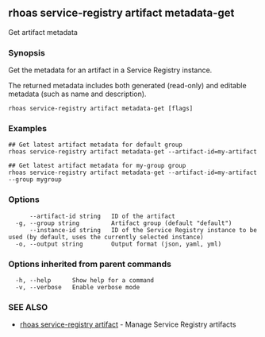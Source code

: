 ## rhoas service-registry artifact metadata-get

Get artifact metadata

### Synopsis

Get the metadata for an artifact in a Service Registry instance.

The returned metadata includes both generated (read-only) and editable metadata (such as name and description).


```
rhoas service-registry artifact metadata-get [flags]
```

### Examples

```
## Get latest artifact metadata for default group
rhoas service-registry artifact metadata-get --artifact-id=my-artifact

## Get latest artifact metadata for my-group group
rhoas service-registry artifact metadata-get --artifact-id=my-artifact --group mygroup

```

### Options

```
      --artifact-id string   ID of the artifact
  -g, --group string         Artifact group (default "default")
      --instance-id string   ID of the Service Registry instance to be used (by default, uses the currently selected instance)
  -o, --output string        Output format (json, yaml, yml)
```

### Options inherited from parent commands

```
  -h, --help      Show help for a command
  -v, --verbose   Enable verbose mode
```

### SEE ALSO

* [rhoas service-registry artifact](rhoas_service-registry_artifact.md)	 - Manage Service Registry artifacts

